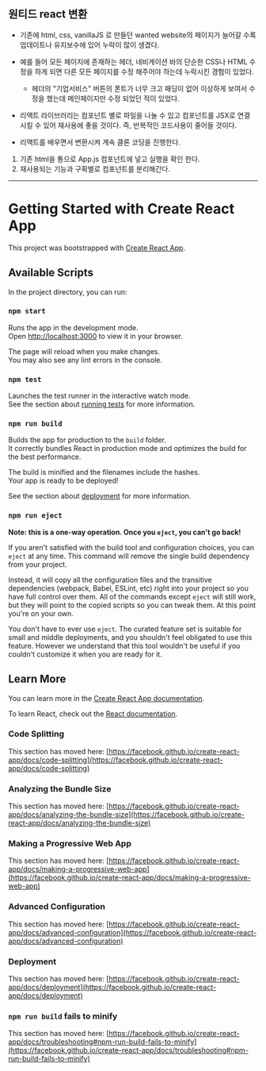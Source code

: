 ## 원티드 react 변환

- 기존에 html, css, vanillaJS 로 만들던 wanted website의 페이지가 늘어갈 수록 업데이트나 유지보수에 있어 누락이 많이 생겼다.

- 예를 들어 모든 페이지에 존재하는 헤더, 네비게이션 바의 단순한 CSS나 HTML 수정을 하게 되면 다른 모든 페이지를 수정 해주어야 하는데 누락시킨 경험이 있었다.

    * 헤더의 "기업서비스" 버튼의 폰트가 너무 크고 패딩이 없어 이상하게 보여서 수정을 했는데 메인페이지만 수정 되었던 적이 있었다.

- 리액트 라이브러리는 컴포넌트 별로 파일을 나눌 수 있고 컴포넌트를 JSX로 연결 시킬 수 있어 재사용에 좋을 것이다. 즉, 반복적인 코드사용이 줄어들 것이다.

- 리액트를 배우면서 변환시켜 계속 클론 코딩을 진행한다.

1. 기존 html을 통으로 App.js 컴포넌트에 넣고 실행을 확인 한다.
2. 재사용되는 기능과 구획별로 컴포넌트를 분리해간다.

----------------------------------------

# Getting Started with Create React App

This project was bootstrapped with [Create React App](https://github.com/facebook/create-react-app).

## Available Scripts

In the project directory, you can run:

### `npm start`

Runs the app in the development mode.\
Open [http://localhost:3000](http://localhost:3000) to view it in your browser.

The page will reload when you make changes.\
You may also see any lint errors in the console.

### `npm test`

Launches the test runner in the interactive watch mode.\
See the section about [running tests](https://facebook.github.io/create-react-app/docs/running-tests) for more information.

### `npm run build`

Builds the app for production to the `build` folder.\
It correctly bundles React in production mode and optimizes the build for the best performance.

The build is minified and the filenames include the hashes.\
Your app is ready to be deployed!

See the section about [deployment](https://facebook.github.io/create-react-app/docs/deployment) for more information.

### `npm run eject`

**Note: this is a one-way operation. Once you `eject`, you can't go back!**

If you aren't satisfied with the build tool and configuration choices, you can `eject` at any time. This command will remove the single build dependency from your project.

Instead, it will copy all the configuration files and the transitive dependencies (webpack, Babel, ESLint, etc) right into your project so you have full control over them. All of the commands except `eject` will still work, but they will point to the copied scripts so you can tweak them. At this point you're on your own.

You don't have to ever use `eject`. The curated feature set is suitable for small and middle deployments, and you shouldn't feel obligated to use this feature. However we understand that this tool wouldn't be useful if you couldn't customize it when you are ready for it.

## Learn More

You can learn more in the [Create React App documentation](https://facebook.github.io/create-react-app/docs/getting-started).

To learn React, check out the [React documentation](https://reactjs.org/).

### Code Splitting

This section has moved here: [https://facebook.github.io/create-react-app/docs/code-splitting](https://facebook.github.io/create-react-app/docs/code-splitting)

### Analyzing the Bundle Size

This section has moved here: [https://facebook.github.io/create-react-app/docs/analyzing-the-bundle-size](https://facebook.github.io/create-react-app/docs/analyzing-the-bundle-size)

### Making a Progressive Web App

This section has moved here: [https://facebook.github.io/create-react-app/docs/making-a-progressive-web-app](https://facebook.github.io/create-react-app/docs/making-a-progressive-web-app)

### Advanced Configuration

This section has moved here: [https://facebook.github.io/create-react-app/docs/advanced-configuration](https://facebook.github.io/create-react-app/docs/advanced-configuration)

### Deployment

This section has moved here: [https://facebook.github.io/create-react-app/docs/deployment](https://facebook.github.io/create-react-app/docs/deployment)

### `npm run build` fails to minify

This section has moved here: [https://facebook.github.io/create-react-app/docs/troubleshooting#npm-run-build-fails-to-minify](https://facebook.github.io/create-react-app/docs/troubleshooting#npm-run-build-fails-to-minify)
